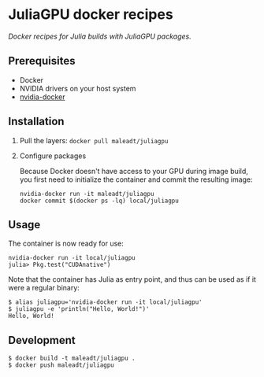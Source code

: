 JuliaGPU docker recipes
=======================

*Docker recipes for Julia builds with JuliaGPU packages.*


Prerequisites
-------------

* Docker
* NVIDIA drivers on your host system
* [nvidia-docker](https://github.com/NVIDIA/nvidia-docker)


Installation
------------

1. Pull the layers: `docker pull maleadt/juliagpu`

2. Configure packages

    Because Docker doesn't have access to your GPU during image build, you first need to
    initialize the container and commit the resulting image:

    ```
    nvidia-docker run -it maleadt/juliagpu
    docker commit $(docker ps -lq) local/juliagpu
    ```


Usage
-----

The container is now ready for use:

```
nvidia-docker run -it local/juliagpu
julia> Pkg.test("CUDAnative")
```

Note that the container has Julia as entry point, and thus can be used as if it were a
regular binary:

```
$ alias juliagpu='nvidia-docker run -it local/juliagpu'
$ juliagpu -e 'println("Hello, World!")'
Hello, World!
```


Development
-----------

```
$ docker build -t maleadt/juliagpu .
$ docker push maleadt/juliagpu
```
